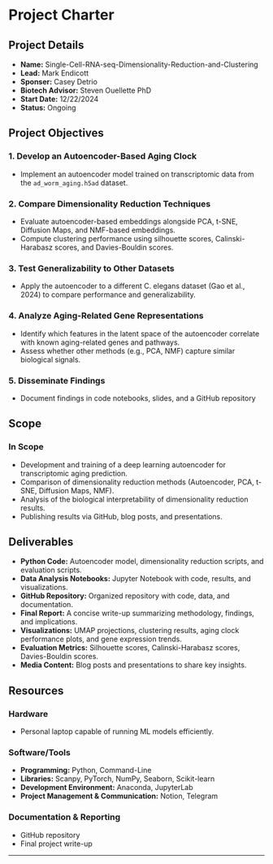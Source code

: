 
# Project Charter

## Project Details
- **Name:** Single-Cell-RNA-seq-Dimensionality-Reduction-and-Clustering  
- **Lead:** Mark Endicott
- **Sponser:** Casey Detrio
- **Biotech Advisor:** Steven Ouellette PhD
- **Start Date:** 12/22/2024
- **Status:** Ongoing  

## Project Objectives  
### 1. Develop an Autoencoder-Based Aging Clock  
- Implement an autoencoder model trained on transcriptomic data from the `ad_worm_aging.h5ad` dataset.  
   
### 2. Compare Dimensionality Reduction Techniques  
- Evaluate autoencoder-based embeddings alongside PCA, t-SNE, Diffusion Maps, and NMF-based embeddings.  
- Compute clustering performance using silhouette scores, Calinski-Harabasz scores, and Davies-Bouldin scores.  

### 3. Test Generalizability to Other Datasets  
- Apply the autoencoder to a different C. elegans dataset (Gao et al., 2024) to compare performance and generalizability.  

### 4. Analyze Aging-Related Gene Representations  
- Identify which features in the latent space of the autoencoder correlate with known aging-related genes and pathways.  
- Assess whether other methods (e.g., PCA, NMF) capture similar biological signals.  

### 5. Disseminate Findings  
- Document findings in code notebooks, slides, and a GitHub repository 

## Scope  

### In Scope  
- Development and training of a deep learning autoencoder for transcriptomic aging prediction.  
- Comparison of dimensionality reduction methods (Autoencoder, PCA, t-SNE, Diffusion Maps, NMF).    
- Analysis of the biological interpretability of dimensionality reduction results.  
- Publishing results via GitHub, blog posts, and presentations.  

## Deliverables  
- **Python Code:** Autoencoder model, dimensionality reduction scripts, and evaluation scripts.  
- **Data Analysis Notebooks:** Jupyter Notebook with code, results, and visualizations.  
- **GitHub Repository:** Organized repository with code, data, and documentation.  
- **Final Report:** A concise write-up summarizing methodology, findings, and implications.  
- **Visualizations:** UMAP projections, clustering results, aging clock performance plots, and gene expression trends.  
- **Evaluation Metrics:** Silhouette scores, Calinski-Harabasz scores, Davies-Bouldin scores.  
- **Media Content:** Blog posts and presentations to share key insights.  

## Resources  

### Hardware  
- Personal laptop capable of running ML models efficiently.  

### Software/Tools  
- **Programming:** Python, Command-Line  
- **Libraries:** Scanpy, PyTorch, NumPy, Seaborn, Scikit-learn  
- **Development Environment:** Anaconda, JupyterLab  
- **Project Management & Communication:** Notion, Telegram  

### Documentation & Reporting  
- GitHub repository  
- Final project write-up

---

